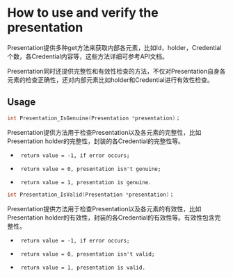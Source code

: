 # How to use and verify the presentation

Presentation提供多种get方法来获取内部各元素，比如Id，holder，Credential个数，各Credential内容等，这些方法详细可参考API文档。

Presentation同时还提供完整性和有效性检查的方法，不仅对Presentation自身各元素的检查正确性，还对内部元素比如holder和Credential进行有效性检查。

## Usage

```c
int Presentation_IsGenuine(Presentation *presentation)；
```
Presentation提供方法用于检查Presentation以及各元素的完整性，比如Presentation holder的完整性，封装的各Credential的完整性等。

 *      return value = -1, if error occurs;
 *      return value = 0, presentation isn't genuine;
 *      return value = 1, presentation is genuine.

```c
int Presentation_IsValid(Presentation *presentation)；
```
Presentation提供方法用于检查Presentation以及各元素的有效性，比如Presentation holder的有效性，封装的各Credential的有效性等。有效性包含完整性。

 *      return value = -1, if error occurs;
 *      return value = 0, presentation isn't valid;
 *      return value = 1, presentation is valid.
